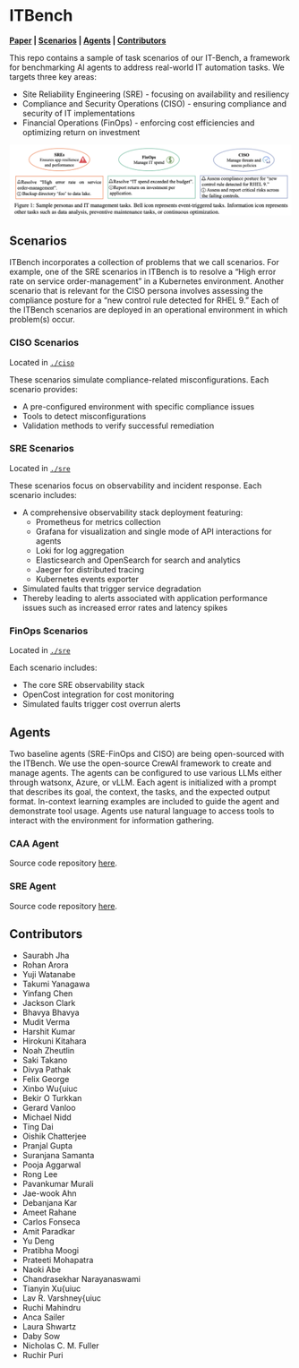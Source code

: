 # ITBench

**[Paper](./it_bench_arxiv.pdf) | [Scenarios](#scenarios) | [Agents](#agents) | [Contributors](#contributors)**

This repo contains a sample of task scenarios of our IT-Bench, a framework for benchmarking AI agents to address real-world IT automation tasks.
We targets three key areas:
- Site Reliability Engineering (SRE) - focusing on availability and resiliency
- Compliance and Security Operations (CISO) - ensuring compliance and security of IT implementations
- Financial Operations (FinOps) - enforcing cost efficiencies and optimizing return on investment

![sample_tasks](./sample_it_tasks.png)

## Scenarios
ITBench incorporates a collection of problems that we call scenarios. For example, one of the SRE scenarios in ITBench is to resolve a “High error rate on service order-management” in a Kubernetes environment. Another scenario that is relevant for the CISO persona involves assessing the compliance posture for a “new control rule detected for RHEL 9.” Each of the ITBench scenarios are deployed in an operational environment in which problem(s) occur. 

### CISO Scenarios
Located in [`./ciso`](./ciso)

These scenarios simulate compliance-related misconfigurations. Each scenario provides:
- A pre-configured environment with specific compliance issues
- Tools to detect misconfigurations
- Validation methods to verify successful remediation

### SRE Scenarios
Located in [`./sre`](./sre)

These scenarios focus on observability and incident response. Each scenario includes:
- A comprehensive observability stack deployment featuring:
  - Prometheus for metrics collection
  - Grafana for visualization and single mode of API interactions for agents 
  - Loki for log aggregation
  - Elasticsearch and OpenSearch for search and analytics
  - Jaeger for distributed tracing
  - Kubernetes events exporter
- Simulated faults that trigger service degradation
- Thereby leading to alerts associated with application performance issues such as increased error rates and latency spikes

### FinOps Scenarios
Located in [`./sre`](./sre)

Each scenario includes:
- The core SRE observability stack
- OpenCost integration for cost monitoring
- Simulated faults trigger cost overrun alerts

## Agents
Two baseline agents (SRE-FinOps and CISO) are being open-sourced with the ITBench.
We use the open-source CrewAI framework to create and manage agents.
The agents can be configured to use various LLMs either through watsonx, Azure, or vLLM.
Each agent is initialized with a prompt that describes its goal, the context, the tasks, and the expected output format.
In-context learning examples are included to guide the agent and demonstrate tool usage.
Agents use natural language to access tools to interact with the environment for information gathering.

### CAA Agent
Source code repository [here](https://github.com/IBM/itbench-ciso-caa-agent).

### SRE Agent
Source code repository [here](https://github.com/IBM/itbench-sre-agent).

## Contributors
- Saurabh Jha
- Rohan Arora
- Yuji Watanabe
- Takumi Yanagawa
- Yinfang Chen
- Jackson Clark
- Bhavya Bhavya
- Mudit Verma
- Harshit Kumar
- Hirokuni Kitahara
- Noah Zheutlin
- Saki Takano
- Divya Pathak
- Felix George
- Xinbo Wu{uiuc
- Bekir O Turkkan
- Gerard Vanloo
- Michael Nidd
- Ting Dai
- Oishik Chatterjee
- Pranjal Gupta
- Suranjana Samanta
- Pooja Aggarwal
- Rong Lee
- Pavankumar Murali
- Jae-wook Ahn
- Debanjana Kar
- Ameet Rahane
- Carlos Fonseca
- Amit Paradkar
- Yu Deng
- Pratibha Moogi
- Prateeti Mohapatra
- Naoki Abe
- Chandrasekhar Narayanaswami
- Tianyin Xu{uiuc
- Lav R. Varshney{uiuc
- Ruchi Mahindru
- Anca Sailer
- Laura Shwartz
- Daby Sow
- Nicholas C. M. Fuller
- Ruchir Puri
